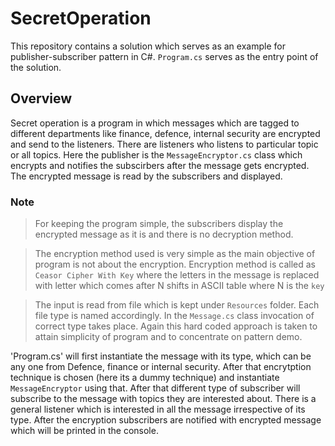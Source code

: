 # SecretOperation
This repository contains a solution which serves as an example for publisher-subscriber pattern in C#.
`Program.cs` serves as the entry point of the solution. 
## Overview
Secret operation is a program in which messages which are tagged to different departments like finance, defence, internal security are 
encrypted and send to the listeners. There are listeners who listens to particular topic or all topics. Here the publisher is the 
`MessageEncryptor.cs` class which encrypts and notifies the subscirbers after the message gets encrypted. The encrypted message is read 
by the subscribers and displayed.

### Note
>For keeping the program simple, the subscribers display the encrypted message as it is and there is no decryption method.

>The encryption method used is very simple as the main objective of program is not about the encryption. Encryption method is called 
>as `Ceasor Cipher With Key` where the letters in the message is replaced with letter which comes after N shifts in ASCII table where N
is the `key`

>The input is read from file which is kept under `Resources` folder. Each file type is named accordingly. In the `Message.cs` class 
invocation of correct type takes place. Again this hard coded approach is taken to attain simplicity of program and to concentrate on 
pattern demo.

'Program.cs' will first instantiate the message with its type, which can be any one from Defence, finance or internal security. After that encrytption technique is chosen (here its a dummy technique) and instantiate `MessageEncryptor` using that. After that different type of subscriber will subscribe to the message with topics they are interested about. There is a general listener which is interested in all the message irrespective of its type. 
After the encryption subscribers are notified with encrypted message which will be printed in the console.
